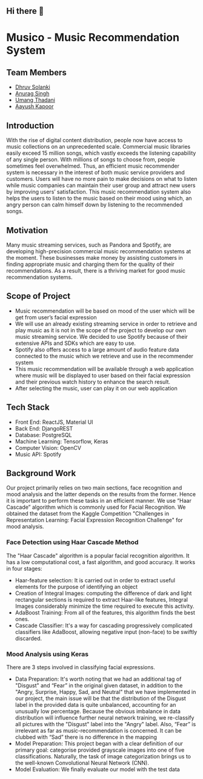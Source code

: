 ## Hi there 👋

# Musico - Music Recommendation System

## Team Members
- [Dhruv Solanki](https://github.com/Dhruvsolanki345)
- [Anurag Singh](https://github.com/heyanurag)
- [Umang Thadani](https://github.com/thadaniumang)
- [Aayush Kapoor](https://github.com/aayush-kapoor)

## Introduction
With the rise of digital content distribution, people now have access to music collections on an unprecedented scale. Commercial music libraries easily exceed 15 million songs, which vastly exceeds the listening capability of any single person. With millions of songs to choose from, people sometimes feel overwhelmed. Thus, an efficient music recommender system is necessary in the interest of both music service providers and customers. Users will have no more pain to make decisions on what to listen while music companies can maintain their user group and attract new users by improving users’ satisfaction. This music recommendation system also helps the users to listen to the music based on their mood using which, an angry person can calm himself down by listening to the recommended songs.

## Motivation
Many music streaming services, such as Pandora and Spotify, are developing high-precision
commercial music recommendation systems at the moment. These businesses make money by
assisting customers in finding appropriate music and charging them for the quality of their
recommendations. As a result, there is a thriving market for good music recommendation
systems.

## Scope of Project
- Music recommendation will be based on mood of the user which will be get from user’s
facial expression
- We will use an already existing streaming service in order to retrieve and play music as it is
not in the scope of the project to develop our own music streaming service. We decided to
use Spotify because of their extensive APIs and SDKs which are easy to use.
- Spotify also offers access to a large amount of audio feature data connected to the music
which we retrieve and use in the recommender system
- This music recommendation will be available through a web application where music will be
displayed to user based on their facial expression and their previous watch history to enhance
the search result.
- After selecting the music, user can play it on our web application

## Tech Stack
- Front End: ReactJS, Material UI
- Back End: DjangoREST
- Database: PostgreSQL
- Machine Learning: Tensorflow, Keras
- Computer Vision: OpenCV
- Music API: Spotify

## Background Work
Our project primarily relies on two main sections, face recognition and mood analysis and the
latter depends on the results from the former. Hence it is important to perform these tasks in an
efficient manner. We use “Haar Cascade” algorithm which is commonly used for Facial
Recognition. We obtained the dataset from the Kaggle Competition "Challenges in
Representation Learning: Facial Expression Recognition Challenge" for mood analysis.

### Face Detection using Haar Cascade Method
The "Haar Cascade" algorithm is a popular facial recognition algorithm. It has a low
computational cost, a fast algorithm, and good accuracy.
It works in four stages:
- Haar-feature selection: It is carried out in order to extract useful elements for the purpose
of identifying an object
- Creation of Integral Images: computing the difference of dark and light rectangular
sections is required to extract Haar-like features, Integral Images considerably minimize
the time required to execute this activity.
- AdaBoost Training: From all of the features, this algorithm finds the best ones.
- Cascade Classifier: It's a way for cascading progressively complicated classifiers like
AdaBoost, allowing negative input (non-face) to be swiftly discarded.

### Mood Analysis using Keras
There are 3 steps involved in classifying facial expressions.
- Data Preparation: It's worth noting that we had an additional tag of "Disgust" and “Fear”
in the original given dataset, in addition to the "Angry, Surprise, Happy, Sad, and
Neutral" that we have implemented in our project, the main issue will be that the
distribution of the Disgust label in the provided data is quite unbalanced, accounting for
an unusually low percentage. Because the obvious imbalance in data distribution will influence further neural network training, we re-classify all pictures with the "Disgust"
label into the "Angry" label. Also, “Fear” is irrelevant as far as music-recommendation is
concerned. It can be clubbed with “Sad” there is no difference in the mapping
- Model Preparation: This project began with a clear definition of our primary goal:
categorise provided grayscale images into one of five classifications. Naturally, the task
of image categorization brings us to the well-known Convolutional Neural Network
(CNN).
- Model Evaluation: We finally evaluate our model with the test data
